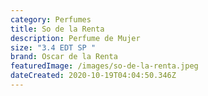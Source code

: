 ```yaml
---
category: Perfumes
title: So de la Renta
description: Perfume de Mujer
size: "3.4 EDT SP "
brand: Oscar de la Renta
featuredImage: /images/so-de-la-renta.jpeg
dateCreated: 2020-10-19T04:04:50.346Z
---
```

